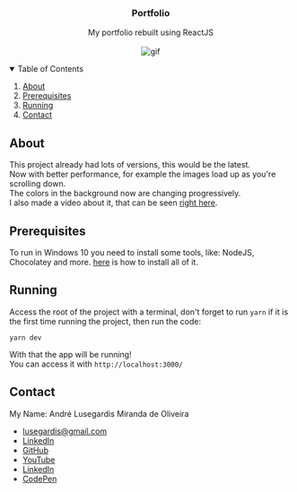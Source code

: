 <br />
<p align="center">

  <h3 align="center">Portfolio</h3>

  <p align="center">
    My portfolio rebuilt using ReactJS
    <br />
    <br />
    <img src="_README.md/app.gif" alt="gif">
  </p>
</p>

<details open="open">
  <summary>Table of Contents</summary>
  <ol>
    <li><a href="#about">About</a></li>
    <li><a href="#prerequisites">Prerequisites</a></li>
    <li><a href="#running">Running</a></li>
    <li><a href="#contact">Contact</a></li>
  </ol>
</details>

## About
This project already had lots of versions, this would be the latest.
<br />
Now with better performance, for example the images load up as you're scrolling down.
<br />
The colors in the background now are changing progressively.
<br />
I also made a video about it, that can be seen [right here](https://youtu.be/xmDRtEEtXWo).

## Prerequisites
To run in Windows 10 you need to install some tools, like: NodeJS, Chocolatey and more. [here](https://github.com/MestreALMO/React-Requires-To-Run-Windows-) is how to install all of it.
<br/>


## Running
Access the root of the project with a terminal, don't forget to run ```yarn``` if it is the first time running the project, then run the code:
```
yarn dev
```
With that the app will be running! 
<br />You can access it with ```http://localhost:3000/```

## Contact
My Name: André Lusegardis Miranda de Oliveira
  * lusegardis@gmail.com
  * [LinkedIn](https://www.linkedin.com/in/andr%C3%A9-lusegardis/detail/recent-activity/shares/)
  * [GitHub](https://github.com/MestreALMO)
  * [YouTube](https://www.youtube.com/channel/UCoxaVAl8-XHPv__s48HMPZA)
  * [LinkedIn](https://twitter.com/Lusegardis)
  * [CodePen](https://codepen.io/MestreALMO)
